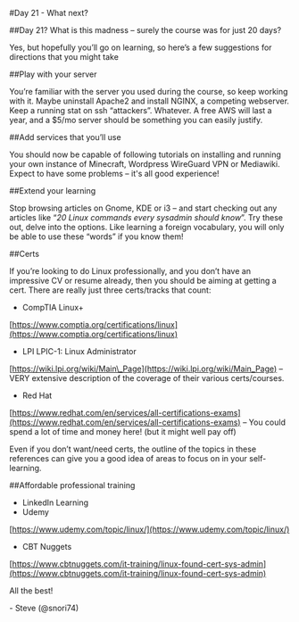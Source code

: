 #Day 21 - What next? 

##Day 21? What is this madness – surely the course was for just 20 days?

Yes, but hopefully you’ll go on learning, so here’s a few suggestions for directions that you might take

##Play with your server

You’re familiar with the server you used during the course, so keep working with it. Maybe uninstall Apache2 and install NGINX, a competing webserver. Keep a running stat on ssh “attackers”. Whatever. A free AWS will last a year, and a $5/mo server should be something you can easily justify.

##Add services that you’ll use

You should now be capable of following tutorials on installing and running your own instance of Minecraft, Wordpress WireGuard VPN or Mediawiki. Expect to have some problems – it's all good experience!

##Extend your learning

Stop browsing articles on Gnome, KDE or i3 – and start checking out any articles like “*20 Linux commands every sysadmin should know*”. Try these out, delve into the options. Like learning a foreign vocabulary, you will only be able to use these “words” if you know them!

##Certs

If you’re looking to do Linux professionally, and you don’t have an impressive CV or resume already, then you should be aiming at getting a cert. There are really just three certs/tracks that count:

* CompTIA Linux+

[https://www.comptia.org/certifications/linux](https://www.comptia.org/certifications/linux)

* LPI LPIC-1: Linux Administrator

[https://wiki.lpi.org/wiki/Main\_Page](https://wiki.lpi.org/wiki/Main_Page) – VERY extensive description of the coverage of their various certs/courses.

* Red Hat

[https://www.redhat.com/en/services/all-certifications-exams](https://www.redhat.com/en/services/all-certifications-exams) – You could spend a lot of time and money here! (but it might well pay off)

Even if you don’t want/need certs, the outline of the topics in these references can give you a good idea of areas to focus on in your self-learning.

##Affordable professional training

* LinkedIn Learning
* Udemy

[https://www.udemy.com/topic/linux/](https://www.udemy.com/topic/linux/)

* CBT Nuggets

[https://www.cbtnuggets.com/it-training/linux-found-cert-sys-admin](https://www.cbtnuggets.com/it-training/linux-found-cert-sys-admin)

All the best!

\- Steve (@snori74)
